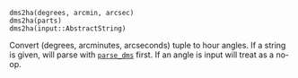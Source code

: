 ```
dms2ha(degrees, arcmin, arcsec)
dms2ha(parts)
dms2ha(input::AbstractString)
```

Convert (degrees, arcminutes, arcseconds) tuple to hour angles. If a string is given, will parse with [`parse_dms`](@ref) first. If an angle is input will treat as a no-op.
